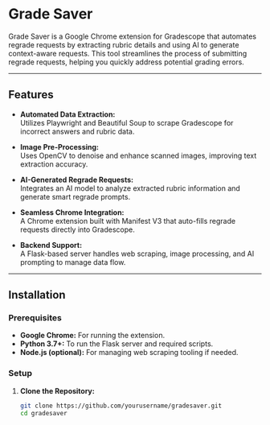 # Grade Saver

Grade Saver is a Google Chrome extension for Gradescope that automates regrade requests by extracting rubric details and using AI to generate context-aware requests. This tool streamlines the process of submitting regrade requests, helping you quickly address potential grading errors.

---

## Features

- **Automated Data Extraction:**  
  Utilizes Playwright and Beautiful Soup to scrape Gradescope for incorrect answers and rubric data.

- **Image Pre-Processing:**  
  Uses OpenCV to denoise and enhance scanned images, improving text extraction accuracy.

- **AI-Generated Regrade Requests:**  
  Integrates an AI model to analyze extracted rubric information and generate smart regrade prompts.

- **Seamless Chrome Integration:**  
  A Chrome extension built with Manifest V3 that auto-fills regrade requests directly into Gradescope.

- **Backend Support:**  
  A Flask-based server handles web scraping, image processing, and AI prompting to manage data flow.

---

## Installation

### Prerequisites

- **Google Chrome:** For running the extension.
- **Python 3.7+:** To run the Flask server and required scripts.
- **Node.js (optional):** For managing web scraping tooling if needed.

### Setup

1. **Clone the Repository:**

   ```bash
   git clone https://github.com/yourusername/gradesaver.git
   cd gradesaver
